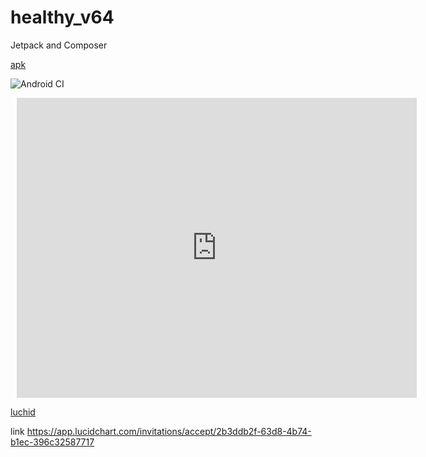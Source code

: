 # healthy_v64
Jetpack and Composer

[apk](https://github.com/mobiskif/healthy_v64/raw/master/app/release/app-release.apk)

![Android CI](https://github.com/mobiskif/healthy_v64/workflows/Android%20CI/badge.svg)
<div style="width: 640px; height: 480px; margin: 10px; position: relative;"><iframe allowfullscreen frameborder="0" style="width:640px; height:480px" src="https://lucid.app/documents/embeddedchart/11ea28ca-b155-4a67-95c8-3f6cf2395c2c" id="jzeKhzU13D95"></iframe></div>

[luchid](https://app.lucidchart.com/invitations/accept/2b3ddb2f-63d8-4b74-b1ec-396c32587717)

link https://app.lucidchart.com/invitations/accept/2b3ddb2f-63d8-4b74-b1ec-396c32587717
